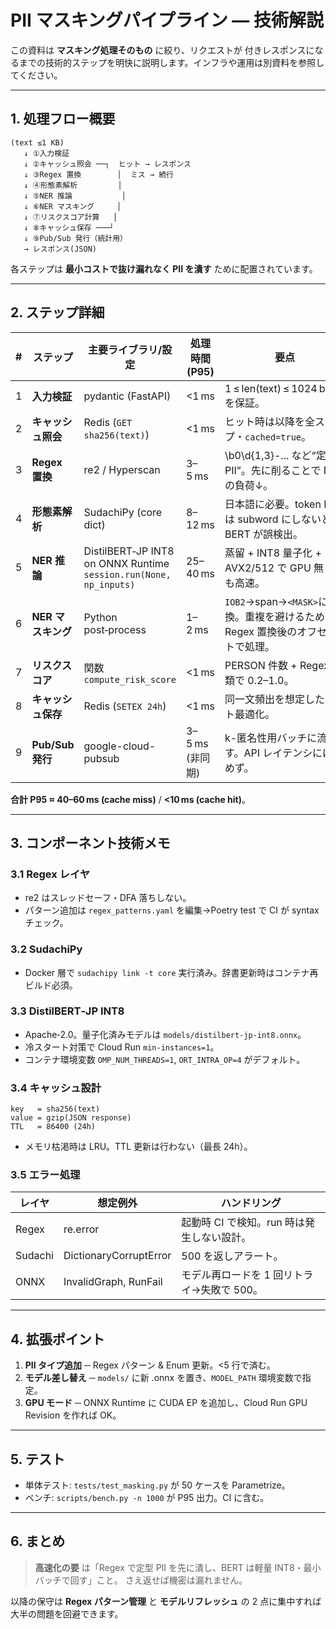 # PII マスキングパイプライン — 技術解説

この資料は **マスキング処理そのもの** に絞り、リクエストが <MASK> 付きレスポンスになるまでの技術的ステップを明快に説明します。インフラや運用は別資料を参照してください。

---

## 1. 処理フロー概要

```
(text ≤1 KB)
   ↓ ①入力検証
   ↓ ②キャッシュ照会 ──┐  ヒット → レスポンス
   ↓ ③Regex 置換        │  ミス → 続行
   ↓ ④形態素解析         │
   ↓ ⑤NER 推論           │
   ↓ ⑥NER マスキング     │
   ↓ ⑦リスクスコア計算   │
   ↓ ⑧キャッシュ保存 ───┘
   ↓ ⑨Pub/Sub 発行（統計用）
   → レスポンス(JSON)
```

各ステップは **最小コストで抜け漏れなく PII を潰す** ために配置されています。

---

## 2. ステップ詳細

| # | ステップ           | 主要ライブラリ/設定                                                           | 処理時間 (P95)   | 要点                                                   |
| - | -------------- | -------------------------------------------------------------------- | ------------ | ---------------------------------------------------- |
| 1 | **入力検証**       | pydantic (FastAPI)                                                   | <1 ms        | 1 ≤ len(text) ≤ 1024 bytes を保証。                      |
| 2 | **キャッシュ照会**    | Redis (`GET sha256(text)`)                                           | <1 ms        | ヒット時は以降を全スキップ・`cached=true`。                         |
| 3 | **Regex 置換**   | re2 / Hyperscan                                                      | 3–5 ms       | \b0\d{1,3}-... など“定型 PII”。先に削ることで NER の負荷↓。          |
| 4 | **形態素解析**      | SudachiPy (core dict)                                                | 8–12 ms      | 日本語に必要。token ID は subword にしないと BERT が誤検出。           |
| 5 | **NER 推論**     | DistilBERT‑JP INT8 on ONNX Runtime<br>`session.run(None, np_inputs)` | 25–40 ms     | 蒸留 + INT8 量子化 + AVX2/512 で GPU 無しでも高速。               |
| 6 | **NER マスキング**  | Python post‑process                                                  | 1–2 ms       | `IOB2`→span→`<MASK>`に置換。重複を避けるため Regex 置換後のオフセットで処理。 |
| 7 | **リスクスコア**     | 関数 `compute_risk_score`                                              | <1 ms        | PERSON 件数 + Regex 種類で 0.2–1.0。                       |
| 8 | **キャッシュ保存**    | Redis (`SETEX 24h`)                                                  | <1 ms        | 同一文頻出を想定したコスト最適化。                                    |
| 9 | **Pub/Sub 発行** | google-cloud-pubsub                                                  | 3–5 ms (非同期) | k-匿名性用バッチに流す。API レイテンシには含めず。                         |

**合計 P95 ≈ 40–60 ms (cache miss)** / **<10 ms (cache hit)**。

---

## 3. コンポーネント技術メモ

### 3.1 Regex レイヤ

* re2 はスレッドセーフ・DFA 落ちしない。
* パターン追加は `regex_patterns.yaml` を編集→Poetry test で CI が syntax チェック。

### 3.2 SudachiPy

* Docker 層で `sudachipy link -t core` 実行済み。辞書更新時はコンテナ再ビルド必須。

### 3.3 DistilBERT‑JP INT8

* Apache‑2.0。量子化済みモデルは `models/distilbert-jp-int8.onnx`。
* 冷スタート対策で Cloud Run `min-instances=1`。
* コンテナ環境変数 `OMP_NUM_THREADS=1`, `ORT_INTRA_OP=4` がデフォルト。

### 3.4 キャッシュ設計

```
key   = sha256(text)
value = gzip(JSON response)
TTL   = 86400 (24h)
```

* メモリ枯渇時は LRU。TTL 更新は行わない（最長 24h）。

### 3.5 エラー処理

| レイヤ     | 想定例外                   | ハンドリング                    |
| ------- | ---------------------- | ------------------------- |
| Regex   | re.error               | 起動時 CI で検知。run 時は発生しない設計。 |
| Sudachi | DictionaryCorruptError | 500 を返しアラート。              |
| ONNX    | InvalidGraph, RunFail  | モデル再ロードを 1 回リトライ→失敗で 500。 |

---

## 4. 拡張ポイント

1. **PII タイプ追加** ─ Regex パターン & Enum 更新。<5 行で済む。
2. **モデル差し替え** ─ `models/` に新 .onnx を置き、`MODEL_PATH` 環境変数で指定。
3. **GPU モード** ─ ONNX Runtime に CUDA EP を追加し、Cloud Run GPU Revision を作れば OK。

---

## 5. テスト

* 単体テスト: `tests/test_masking.py` が 50 ケースを Parametrize。
* ベンチ: `scripts/bench.py -n 1000` が P95 出力。CI に含む。

---

## 6. まとめ

> **高速化の要** は「Regex で定型 PII を先に潰し、BERT は軽量 INT8・最小バッチで回す」こと。<MASK> さえ返せば機密は漏れません。

以降の保守は **Regex パターン管理** と **モデルリフレッシュ** の 2 点に集中すれば大半の問題を回避できます。
